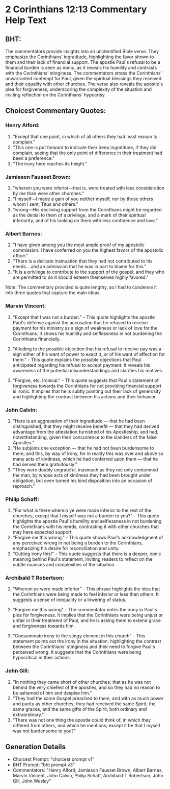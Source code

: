 # 2 Corinthians 12:13 Commentary Help Text

## BHT:
The commentators provide insights into an unidentified Bible verse. They emphasize the Corinthians' ingratitude, highlighting the favor shown to them and their lack of financial support. The apostle Paul's refusal to be a financial burden is seen as ironic, as it reveals his humility and contrasts with the Corinthians' stinginess. The commentators stress the Corinthians' unwarranted contempt for Paul, given the spiritual blessings they received and their equality with other churches. The verse also reveals the apostle's plea for forgiveness, underscoring the complexity of the situation and inviting reflection on the Corinthians' hypocrisy.

## Choicest Commentary Quotes:
### Henry Alford:
1. "Except that one point, in which of all others they had least reason to complain."
2. "This one is put forward to indicate their deep ingratitude, if they did complain, seeing that the only point of difference in their treatment had been a preference."
3. "The irony here reaches its height."

### Jamieson Fausset Brown:
1. "wherein you were inferior—that is, were treated with less consideration by me than were other churches."
2. "I myself—I made a gain of you neither myself, nor by those others whom I sent, Titus and others."
3. "wrong—His declining support from the Corinthians might be regarded as the denial to them of a privilege, and a mark of their spiritual inferiority, and of his looking on them with less confidence and love."

### Albert Barnes:
1. "I have given among you the most ample proof of my apostolic commission. I have conferred on you the highest favors of the apostolic office."
2. "There is a delicate insinuation that they had not contributed to his needs... and an admission that he was in part to blame for this."
3. "It is a privilege to contribute to the support of the gospel, and they who are permitted to do it should esteem themselves highly favored."

Note: The commentary provided is quite lengthy, so I had to condense it into three quotes that capture the main ideas.

### Marvin Vincent:
1. "Except that I was not a burden." - This quote highlights the apostle Paul's defense against the accusation that he refused to receive payment for his ministry as a sign of weakness or lack of love for the Corinthians. It shows his humility and selflessness in not burdening the Corinthians financially.

2. "Alluding to the possible objection that his refusal to receive pay was a sign either of his want of power to exact it, or of his want of affection for them." - This quote explains the possible objections that Paul anticipated regarding his refusal to accept payment. It reveals his awareness of the potential misunderstandings and clarifies his motives.

3. "Forgive, etc. Ironical." - This quote suggests that Paul's statement of forgiveness towards the Corinthians for not providing financial support is ironic. It implies that he is subtly pointing out their lack of generosity and highlighting the contrast between his actions and their behavior.

### John Calvin:
1. "Here is an aggravation of their ingratitude — that he had been distinguished, that they might receive benefit — that they had derived advantage from the attestation furnished of his Apostleship, and had, notwithstanding, given their concurrence to the slanders of the false Apostles."
2. "He subjoins one exception — that he had not been burdensome to them; and this, by way of irony, for in reality this was over and above so many acts of kindness, which he had conferred upon them — that he had served them gratuitously."
3. "They were doubly ungrateful, inasmuch as they not only contemned the man, by whose acts of kindness they had been brought under obligation, but even turned his kind disposition into an occasion of reproach."

### Philip Schaff:
1. "For what is there wherein ye were made inferior to the rest of the churches, except that I myself was not a burden to you?" - This quote highlights the apostle Paul's humility and selflessness in not burdening the Corinthians with his needs, contrasting it with other churches that may have expected support.
2. "Forgive me this wrong." - This quote shows Paul's acknowledgment of any perceived wrong in not being a burden to the Corinthians, emphasizing his desire for reconciliation and unity.
3. "Cutting irony this!" - This quote suggests that there is a deeper, ironic meaning behind Paul's statement, inviting readers to reflect on the subtle nuances and complexities of the situation.

### Archibald T Robertson:
1. "Wherein ye were made inferior" - This phrase highlights the idea that the Corinthians were being made to feel inferior or less than others. It suggests a sense of inequality or a lowering of status.

2. "Forgive me this wrong" - The commentator notes the irony in Paul's plea for forgiveness. It implies that the Corinthians were being unjust or unfair in their treatment of Paul, and he is asking them to extend grace and forgiveness towards him.

3. "Consummate irony to the stingy element in this church" - This statement points out the irony in the situation, highlighting the contrast between the Corinthians' stinginess and their need to forgive Paul's perceived wrong. It suggests that the Corinthians were being hypocritical in their actions.

### John Gill:
1. "In nothing they came short of other churches; that as he was not behind the very chiefest of the apostles, and so they had no reason to be ashamed of him and despise him."
2. "They had the same Gospel preached to them, and with as much power and purity as other churches; they had received the same Spirit, the same graces, and the same gifts of the Spirit, both ordinary and extraordinary."
3. "There was not one thing the apostle could think of, in which they differed from others, and which he mentions; except it be that I myself was not burdensome to you?"


## Generation Details
- Choicest Prompt: "choicest prompt v1"
- BHT Prompt: "bht prompt v3"
- Commentators: "Henry Alford, Jamieson Fausset Brown, Albert Barnes, Marvin Vincent, John Calvin, Philip Schaff, Archibald T Robertson, John Gill, John Wesley"
